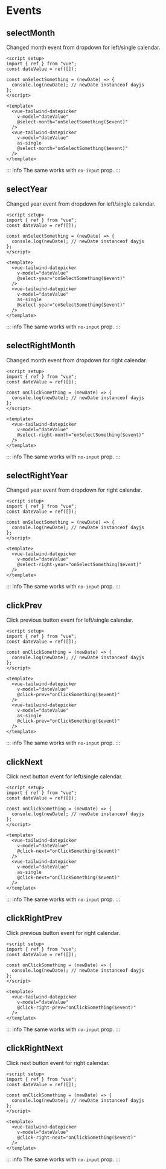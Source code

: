 <script setup>
  import DemoLayout from './DemoLayout.vue'
  import VueTailwindDatePicker from '../src/VueTailwindDatePicker.vue'
  import dayjs from 'dayjs'
  import { ref } from 'vue'

  const dateValue1 = ref([])
  const dateValue2 = ref([])
  const dateValue3 = ref([])
  const dateValue4 = ref([])
  const dateValue5 = ref([])
  const dateValue6 = ref([])
  const dateValue7 = ref([])
  const dateValue8 = ref([])
  const dateValue9 = ref([])
  const dateValue10 = ref([])
  const dateValue11 = ref([])
  const dateValue12 = ref([])

  const onSelectSomething = (newDate, calendar) => {
    console.log('is dayjs instance:', newDate instanceof dayjs)
    console.log('formatted date:', newDate.format('YYYY-MM-DD HH:mm:ss'))
    console.log('calendar:', calendar)
  }

  const onClickSomething = (newDate, calendar) => {
    console.log('is dayjs instance:', newDate instanceof dayjs)
    console.log('formatted date:', newDate.format('YYYY-MM-DD HH:mm:ss'))
    console.log('calendar:', calendar)
  }
</script>

# Events

## selectMonth

Changed month event from dropdown for left/single calendar.

<DemoLayout>
  <VueTailwindDatePicker
    v-model="dateValue1"
    @select-month="onSelectSomething($event, 'left')"
  />
</DemoLayout>
<DemoLayout>
  <VueTailwindDatePicker
    v-model="dateValue2"
    as-single
    @select-month="onSelectSomething($event, 'single')"
  />
</DemoLayout>

```vue
<script setup>
import { ref } from "vue";
const dateValue = ref([]);

const onSelectSomething = (newDate) => {
  console.log(newDate); // newDate instanceof dayjs
};
</script>

<template>
  <vue-tailwind-datepicker
    v-model="dateValue"
    @select-month="onSelectSomething($event)"
  />
  <vue-tailwind-datepicker
    v-model="dateValue"
    as-single
    @select-month="onSelectSomething($event)"
  />
</template>
```

::: info
The same works with `no-input` prop.
:::

## selectYear

Changed year event from dropdown for left/single calendar.

<DemoLayout>
  <VueTailwindDatePicker
    v-model="dateValue3"
    @select-year="onSelectSomething($event, 'single')"
  />
</DemoLayout>
<DemoLayout>
  <VueTailwindDatePicker
    v-model="dateValue4"
    as-single
    @select-year="onSelectSomething($event, 'single')"
  />
</DemoLayout>

```vue
<script setup>
import { ref } from "vue";
const dateValue = ref([]);

const onSelectSomething = (newDate) => {
  console.log(newDate); // newDate instanceof dayjs
};
</script>

<template>
  <vue-tailwind-datepicker
    v-model="dateValue"
    @select-year="onSelectSomething($event)"
  />
  <vue-tailwind-datepicker
    v-model="dateValue"
    as-single
    @select-year="onSelectSomething($event)"
  />
</template>
```

::: info
The same works with `no-input` prop.
:::

## selectRightMonth

Changed month event from dropdown for right calendar.

<DemoLayout>
  <VueTailwindDatePicker
    v-model="dateValue5"
    @select-right-month="onSelectSomething($event, 'right')"
  />
</DemoLayout>

```vue
<script setup>
import { ref } from "vue";
const dateValue = ref([]);

const onClickSomething = (newDate) => {
  console.log(newDate); // newDate instanceof dayjs
};
</script>

<template>
  <vue-tailwind-datepicker
    v-model="dateValue"
    @select-right-month="onSelectSomething($event)"
  />
</template>
```

::: info
The same works with `no-input` prop.
:::

## selectRightYear

Changed year event from dropdown for right calendar.

<DemoLayout>
  <VueTailwindDatePicker
    v-model="dateValue6"
    @select-right-year="onSelectSomething($event, 'right')"
  />
</DemoLayout>

```vue
<script setup>
import { ref } from "vue";
const dateValue = ref([]);

const onSelectSomething = (newDate) => {
  console.log(newDate); // newDate instanceof dayjs
};
</script>

<template>
  <vue-tailwind-datepicker
    v-model="dateValue"
    @select-right-year="onSelectSomething($event)"
  />
</template>
```

::: info
The same works with `no-input` prop.
:::

## clickPrev

Click previous button event for left/single calendar.

<DemoLayout>
  <VueTailwindDatePicker
    v-model="dateValue7"
    @click-prev="onClickSomething($event, 'left')"
  />
</DemoLayout>
<DemoLayout>
  <VueTailwindDatePicker
    v-model="dateValue8"
    as-single
    @click-prev="onClickSomething($event, 'single')"
  />
</DemoLayout>

```vue
<script setup>
import { ref } from "vue";
const dateValue = ref([]);

const onClickSomething = (newDate) => {
  console.log(newDate); // newDate instanceof dayjs
};
</script>

<template>
  <vue-tailwind-datepicker
    v-model="dateValue"
    @click-prev="onClickSomething($event)"
  />
  <vue-tailwind-datepicker
    v-model="dateValue"
    as-single
    @click-prev="onClickSomething($event)"
  />
</template>
```

::: info
The same works with `no-input` prop.
:::

## clickNext

Click next button event for left/single calendar.

<DemoLayout>
  <VueTailwindDatePicker
    v-model="dateValue9"
    @click-next="onClickSomething($event, 'left')"
  />
</DemoLayout>
<DemoLayout>
  <VueTailwindDatePicker
    v-model="dateValue10"
    as-single
    @click-next="onClickSomething($event, 'single')"
  />
</DemoLayout>

```vue
<script setup>
import { ref } from "vue";
const dateValue = ref([]);

const onClickSomething = (newDate) => {
  console.log(newDate); // newDate instanceof dayjs
};
</script>

<template>
  <vue-tailwind-datepicker
    v-model="dateValue"
    @click-next="onClickSomething($event)"
  />
  <vue-tailwind-datepicker
    v-model="dateValue"
    as-single
    @click-next="onClickSomething($event)"
  />
</template>
```

::: info
The same works with `no-input` prop.
:::

## clickRightPrev

Click previous button event for right calendar.

<DemoLayout>
  <VueTailwindDatePicker
    v-model="dateValue11"
    @click-right-prev="onClickSomething($event, 'right')"
  />
</DemoLayout>

```vue
<script setup>
import { ref } from "vue";
const dateValue = ref([]);

const onClickSomething = (newDate) => {
  console.log(newDate); // newDate instanceof dayjs
};
</script>

<template>
  <vue-tailwind-datepicker
    v-model="dateValue"
    @click-right-prev="onClickSomething($event)"
  />
</template>
```

::: info
The same works with `no-input` prop.
:::

## clickRightNext

Click next button event for right calendar.

<DemoLayout>
  <VueTailwindDatePicker
    v-model="dateValue12"
    @click-right-next="onClickSomething($event, 'right')"
  />
</DemoLayout>

```vue
<script setup>
import { ref } from "vue";
const dateValue = ref([]);

const onClickSomething = (newDate) => {
  console.log(newDate); // newDate instanceof dayjs
};
</script>

<template>
  <vue-tailwind-datepicker
    v-model="dateValue"
    @click-right-next="onClickSomething($event)"
  />
</template>
```

::: info
The same works with `no-input` prop.
:::
